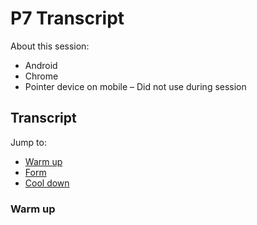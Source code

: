 # P7 Transcript

About this session:
- Android
- Chrome
- Pointer device on mobile – Did not use during session

## Transcript

Jump to:
- [Warm up](#warm-up)
- [Form](#form)
- [Cool down](#cool-down)

### Warm up
